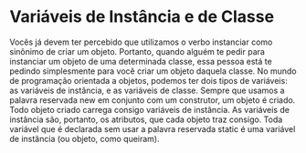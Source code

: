 # Variáveis de Instância e de Classe

Vocês já devem ter percebido que utilizamos o verbo instanciar como sinônimo de criar um objeto. Portanto, quando alguém te pedir para instanciar um objeto de uma determinada classe, essa pessoa está te pedindo simplesmente para você criar um objeto daquela classe.
No mundo de programação orientada a objetos, podemos ter dois tipos de variáveis: as variáveis de instância, e as variáveis de classe.
Sempre que usamos a palavra reservada new em conjunto com um construtor, um objeto é criado. Todo objeto criado carrega consigo variáveis de instância. As variáveis de instância são, portanto, os atributos, que cada objeto traz consigo. Toda variável que é declarada sem usar a palavra reservada static é uma variável de instância (ou objeto, como queiram).
